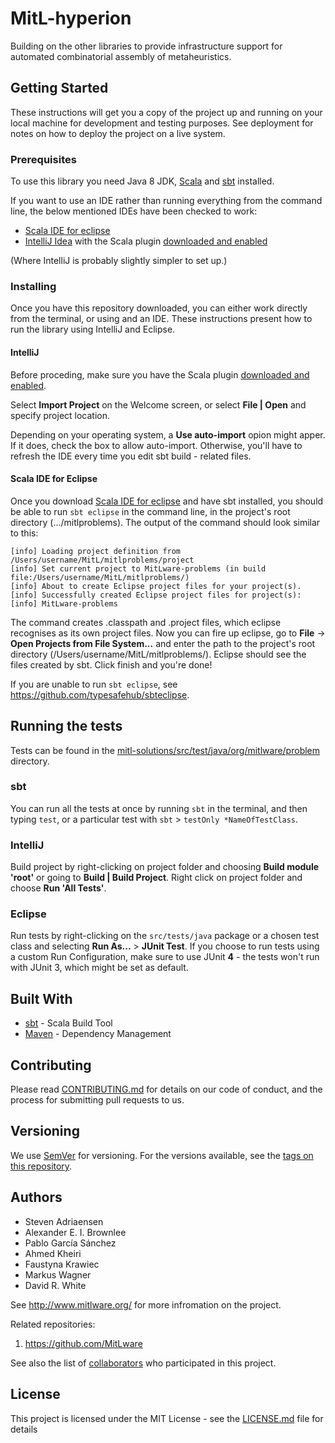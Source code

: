 # MitL-hyperion

Building on the other libraries to provide infrastructure support for automated combinatorial assembly of metaheuristics.

## Getting Started

These instructions will get you a copy of the project up and running on your local machine for development and testing purposes. See deployment for notes on how to deploy the project on a live system.

### Prerequisites

To use this library you need Java 8 JDK, [Scala](https://www.scala-lang.org/download/) and [sbt](http://www.scala-sbt.org/download.html/) installed.

If you want to use an IDE rather than running everything from the command line, the below mentioned IDEs have been checked to work:
- [Scala IDE for eclipse](http://scala-ide.org/download/sdk.html)
- [IntelliJ Idea](https://www.jetbrains.com/idea/) with the Scala plugin [downloaded and enabled](https://www.jetbrains.com/help/idea/enabling-and-disabling-plugins.html) 

(Where IntelliJ is probably slightly simpler to set up.)

### Installing

Once you have this repository downloaded, you can either work directly from the terminal, or using and an IDE. These instructions present how to run the library using IntelliJ and Eclipse.

#### IntelliJ

Before proceding, make sure you have the Scala plugin [downloaded and enabled](https://www.jetbrains.com/help/idea/enabling-and-disabling-plugins.html).

Select **Import Project** on the Welcome screen, or select **File | Open** and specify project location.

Depending on your operating system, a **Use auto-import** opion might apper. If it does, check the box to allow auto-import. Otherwise, you'll have to refresh the IDE every time you edit sbt build - related files.

#### Scala IDE for Eclipse

Once you download [Scala IDE for eclipse](http://scala-ide.org/download/sdk.html) and have sbt installed, you should be able to run ```sbt eclipse``` in the command line, in the project's root directory (.../mitlproblems). The output of the command should look similar to this:

```
[info] Loading project definition from /Users/username/MitL/mitlproblems/project
[info] Set current project to MitLware-problems (in build file:/Users/username/MitL/mitlproblems/)
[info] About to create Eclipse project files for your project(s).
[info] Successfully created Eclipse project files for project(s):
[info] MitLware-problems
```

The command creates .classpath and .project files, which eclipse recognises as its own project files. Now you can fire up eclipse, go to **File** -> **Open Projects from File System...** and enter the path to the project's root directory (/Users/username/MitL/mitlproblems/). Eclipse should see the files created by sbt. Click finish and you're done! 

If you are unable to run ```sbt eclipse```, see <https://github.com/typesafehub/sbteclipse>.

## Running the tests

Tests can be found in the [mitl-solutions/src/test/java/org/mitlware/problem](https://github.com/drdrwhite/mitlproblems/tree/master/src/test/java/org/mitlware/problem) directory.

### sbt
You can run all the tests at once by running ```sbt``` in the terminal, and then typing ```test```, or a particular test with ```sbt``` > ```testOnly *NameOfTestClass```.

### IntelliJ
Build project by right-clicking on project folder and choosing **Build module 'root'** or going to **Build | Build Project**. Right click on project folder and choose **Run 'All Tests'**.

### Eclipse
Run tests by right-clicking on the ```src/tests/java``` package or a chosen test class and selecting **Run As...** > **JUnit Test**. If you choose to run tests using a custom Run Configuration, make sure to use JUnit **4** - the tests won't run with JUnit 3, which might be set as default.

## Built With

* [sbt](http://www.scala-sbt.org/) - Scala Build Tool
* [Maven](https://maven.apache.org/) - Dependency Management

## Contributing

Please read [CONTRIBUTING.md](https://github.com/drdrwhite/mitlproblems/CONTRIBUTING.md) for details on our code of conduct, and the process for submitting pull requests to us.

## Versioning

We use [SemVer](http://semver.org/) for versioning. For the versions available, see the [tags on this repository](https://github.com/drdrwhite/mitlproblems/tags). 

## Authors

* Steven Adriaensen
* Alexander E. I. Brownlee
* Pablo García Sánchez 
* Ahmed Kheiri
* Faustyna Krawiec
* Markus Wagner
* David R. White

See <http://www.mitlware.org/> for more infromation on the project.

Related repositories:
1. <https://github.com/MitLware>

See also the list of [collaborators](https://github.com/drdrwhite/mitlproblems/COLLABORATORS) who participated in this project.

## License

This project is licensed under the MIT License - see the [LICENSE.md](LICENSE.md) file for details

[linkToRepo]: https://github.com/drdrwhite/mitlproblems
